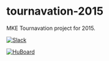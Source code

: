 # tournavation-2015
MKE Tournavation project for 2015.

[![Slack](https://img.shields.io/badge/Slack-Channel-blue.svg)](https://redarrowlabs.slack.com/messages/tournavation-2015/)

[![HuBoard](http://img.shields.io/badge/Hu-Board-7965cc.svg)](https://huboard.com/redarrowlabs/tournavation-2015/)
